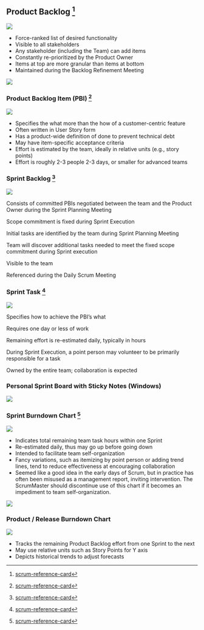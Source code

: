 ## Product Backlog [^1]

![](http://li657-9.members.linode.com/scrumreferencecard-content/uploads/2013/03/Product-Backlog.jpg)

* Force-ranked list of desired functionality
* Visible to all stakeholders
* Any stakeholder (including the Team) can add items
* Constantly re-prioritized by the Product Owner
* Items at top are more granular than items at bottom
* Maintained during the Backlog Refinement Meeting

![](https://i1.wp.com/blogs.perficient.com/multi-shoring/files/2010/08/1-Middle.jpg?w=600)

### Product Backlog Item (PBI) [^1]

![](http://scrumreferencecard.com/scrumreferencecard-content/uploads/2013/03/Product-Backlog-Item-300x183.png)

* Specifies the what more than the how of a customer-centric feature
* Often written in User Story form
* Has a product-wide definition of done to prevent technical debt
* May have item-specific acceptance criteria
* Effort is estimated by the team, ideally in relative units (e.g., story points)
* Effort is roughly 2-3 people 2-3 days, or smaller for advanced teams

[^1]: [scrum-reference-card](http://scrumreferencecard.com/scrum-reference-card/)

### Sprint Backlog [^1]

![](http://li657-9.members.linode.com/scrumreferencecard-content/uploads/2013/03/Sprint-Backlog.png)

Consists of committed PBIs negotiated between the team and the Product Owner during the Sprint Planning Meeting

Scope commitment is fixed during Sprint Execution

Initial tasks are identified by the team during Sprint Planning Meeting

Team will discover additional tasks needed to meet the fixed scope commitment during Sprint execution

Visible to the team

Referenced during the Daily Scrum Meeting


### Sprint Task [^1]

![](http://li657-9.members.linode.com/scrumreferencecard-content/uploads/2013/03/Sprint-tasks.jpg)

Specifies how to achieve the PBI’s what

Requires one day or less of work

Remaining effort is re-estimated daily, typically in hours

During Sprint Execution, a point person may volunteer to be primarily responsible for a task

Owned by the entire team; collaboration is expected

### Personal Sprint Board with Sticky Notes (Windows)

![](https://lh3.googleusercontent.com/E5e0tYfinj-3Wa483yH9BNQ-nX1bgdpsyaw3dA92WBsSCpLWJ2eC1cBiwFQ0_hhdDF_x6aB185iL-Q=w1709-h995-no)

[^1]: [Scrum Reference Card](http://scrumreferencecard.com/scrum-reference-card/)

### Sprint Burndown Chart [^1]

![](http://li657-9.members.linode.com/scrumreferencecard-content/uploads/2013/03/Sprint-Burndown-Chart.png)

* Indicates total remaining team task hours within one Sprint
* Re-estimated daily, thus may go up before going down
* Intended to facilitate team self-organization
* Fancy variations, such as itemizing by point person or adding trend lines, tend to reduce effectiveness at encouraging collaboration
* Seemed like a good idea in the early days of Scrum, but in practice has often been misused as a management report, inviting intervention. The ScrumMaster should discontinue use of this chart if it becomes an impediment to team self-organization.

![](https://sonardev.files.wordpress.com/2012/02/sprint-1-burndown-chart.jpg)

### Product / Release Burndown Chart

![](http://li657-9.members.linode.com/scrumreferencecard-content/uploads/2013/03/Product-n-Release-Burndown-Chart.png)

* Tracks the remaining Product Backlog effort from one Sprint to the next
* May use relative units such as Story Points for Y axis
* Depicts historical trends to adjust forecasts

[^1]: [scrum-reference-card](http://scrumreferencecard.com/scrum-reference-card/)


